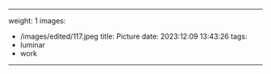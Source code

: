 
---
weight: 1
images:
- /images/edited/117.jpeg
title: Picture
date: 2023:12:09 13:43:26
tags:
- luminar
- work
---